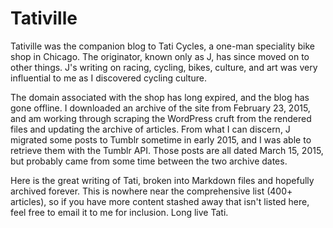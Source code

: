 # Tativille

Tativille was the companion blog to Tati Cycles, a one-man speciality bike shop in Chicago. The originator, known only as J, has since moved on to other things. J's writing on racing, cycling, bikes, culture, and art was very influential to me as I discovered cycling culture.

The domain associated with the shop has long expired, and the blog has gone offline. I downloaded an archive of the site from February 23, 2015, and am working through scraping the WordPress cruft from the rendered files and updating the archive of articles. From what I can discern, J migrated some posts to Tumblr sometime in early 2015, and I was able to retrieve them with the Tumblr API. Those posts are all dated March 15, 2015, but probably came from some time between the two archive dates.

Here is the great writing of Tati, broken into Markdown files and hopefully archived forever. This is nowhere near the comprehensive list (400+ articles), so if you have more content stashed away that isn't listed here, feel free to email it to me for inclusion. Long live Tati.

